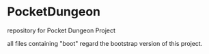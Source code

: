 # PocketDungeon
repository for Pocket Dungeon Project

all files containing "boot" regard the bootstrap version of this project. 
